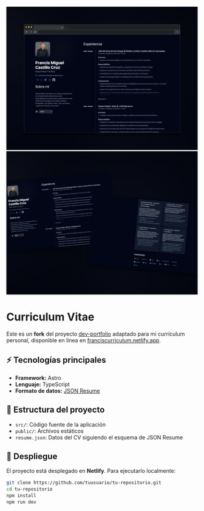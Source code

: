 ![Descripción de la imagen](captura2.png)
![Descripción de la imagen](captura.png)

# Curriculum Vitae

Este es un **fork** del proyecto [dev-portfolio](https://github.com/Smilesharks/dev-portfolio) adaptado para mi currículum personal, disponible en línea en [franciscurriculum.netlify.app](https://franciscurriculum.netlify.app/).

## ⚡ Tecnologías principales

- **Framework:** Astro
- **Lenguaje:** TypeScript
- **Formato de datos:** [JSON Resume](https://jsonresume.org/schema)

## 📂 Estructura del proyecto

- `src/`: Código fuente de la aplicación
- `public/`: Archivos estáticos
- `resume.json`: Datos del CV siguiendo el esquema de JSON Resume

## 🚀 Despliegue

El proyecto está desplegado en **Netlify**. Para ejecutarlo localmente:

```bash
git clone https://github.com/tuusuario/tu-repositorio.git
cd tu-repositorio
npm install
npm run dev

